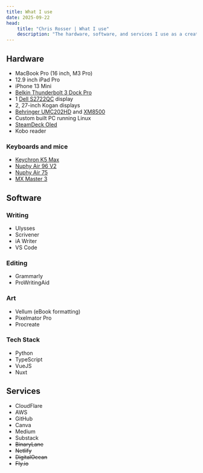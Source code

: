 ```yaml
---
title: What I use
date: 2025-09-22
head:
    title: "Chris Rosser | What I use"
    description: "The hardware, software, and services I use as a creative writer and developer."
---
```


## Hardware

* MacBook Pro (16 inch, M3 Pro)
* 12.9 inch iPad Pro
* iPhone 13 Mini
* [Belkin Thunderbolt 3 Dock Pro](https://amzn.to/3QZVstM)
* 1 [Dell S2722QC](https://amzn.to/4dXE82A) display
* 2, 27-inch Kogan displays
* [Behringer UMC202HD](https://amzn.to/4ea8mj5) and [XM8500](https://amzn.to/3wSMV58)
* Custom built PC running Linux
* [SteamDeck Oled](https://amzn.to/46xVYWS)
* Kobo reader

### Keyboards and mice

* [Keychron K5 Max](https://amzn.to/46sqwt6)
* [Nuphy Air 96 V2](https://amzn.to/3wP0hPS)
* [Nuphy Air 75](https://amzn.to/46EY9Iu)
* [MX Master 3](https://amzn.to/4dXkUKd)

## Software

### Writing

* Ulysses
* Scrivener
* iA Writer
* VS Code

### Editing

* Grammarly
* ProWritingAid

### Art

* Vellum (eBook formatting)
* Pixelmator Pro
* Procreate

### Tech Stack

* Python
* TypeScript
* VueJS
* Nuxt


## Services

* CloudFlare
* AWS
* GitHub
* Canva
* Medium
* Substack
* ~~BinaryLane~~
* ~~Netlify~~
* ~~DigitalOcean~~
* ~~Fly.io~~